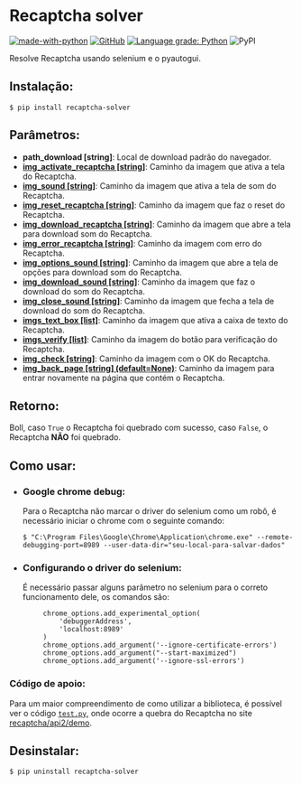 # Recaptcha solver

[![made-with-python](https://img.shields.io/badge/Made%20with-Python-1f425f.svg)](https://www.python.org/)
[![GitHub](https://img.shields.io/github/license/BrunoASNascimento/recaptcha_solver)](LICENSE)
[![Language grade: Python](https://img.shields.io/lgtm/grade/python/g/BrunoASNascimento/recaptcha_solver.svg?logo=lgtm&logoWidth=18)](https://lgtm.com/projects/g/BrunoASNascimento/recaptcha_solver/context:python)
![PyPI](https://img.shields.io/pypi/v/recaptcha-solver)

Resolve Recaptcha usando selenium e o pyautogui.

## Instalação:

`$ pip install recaptcha-solver`

## Parâmetros:

- **path_download [string]**: Local de download padrão do navegador.
- **[img_activate_recaptcha [string]](img/img_activate_recaptcha.png)**: Caminho da imagem que ativa a tela do Recaptcha.
- **[img_sound [string]](img/img_sound.png)**: Caminho da imagem que ativa a tela de som do Recaptcha.
- **[img_reset_recaptcha [string]](img/img_reset_recaptcha.png)**: Caminho da imagem que faz o reset do Recaptcha.
- **[img_download_recaptcha [string]](img/img_download_recaptcha.png)**: Caminho da imagem que abre a tela para download som do Recaptcha.
- **[img_error_recaptcha [string]](img/img_error_recaptcha.png)**: Caminho da imagem com erro do Recaptcha.
- **[img_options_sound [string]](img/img_options_sound.png)**: Caminho da imagem que abre a tela de opções para download som do Recaptcha.
- **[img_download_sound [string]](img/img_download_sound.png)**: Caminho da imagem que faz o download do som do Recaptcha.
- **[img_close_sound [string]](img/img_close_sound.png)**: Caminho da imagem que fecha a tela de download do som do Recaptcha.
- **[imgs_text_box [list]](img/imgs_text_box_001.png)**: Caminho da imagem que ativa a caixa de texto do Recaptcha.
- **[imgs_verify [list]](img/imgs_verify_001.png)**: Caminho da imagem do botão para verificação do Recaptcha.
- **[img_check [string]](img/img_check.png)**: Caminho da imagem com o OK do Recaptcha.
- **[img_back_page [string] (default=None)](img/img_back_page.png)**: Caminho da imagem para entrar novamente na página que contém o Recaptcha.

## Retorno:

Boll, caso `True` o Recaptcha foi quebrado com sucesso, caso `False`, o Recaptcha **NÃO** foi quebrado.

## Como usar:

- ### Google chrome debug:

  Para o Recaptcha não marcar o driver do selenium como um robô, é necessário iniciar o chrome com o seguinte comando:

  `$ "C:\Program Files\Google\Chrome\Application\chrome.exe" --remote-debugging-port=8989 --user-data-dir="seu-local-para-salvar-dados"`

- ### Configurando o driver do selenium:

  É necessário passar alguns parâmetro no selenium para o correto funcionamento dele, os comandos são:

  ```
       chrome_options.add_experimental_option(
           'debuggerAddress',
           'localhost:8989'
       )
       chrome_options.add_argument('--ignore-certificate-errors')
       chrome_options.add_argument("--start-maximized")
       chrome_options.add_argument('--ignore-ssl-errors')
  ```

### Código de apoio:

Para um maior compreendimento de como utilizar a biblioteca, é possível ver o código [`test.py`](test.py), onde ocorre a quebra do Recaptcha no site [recaptcha/api2/demo](https://www.google.com/recaptcha/api2/demo).

## Desinstalar:

`$ pip uninstall recaptcha-solver`
